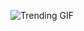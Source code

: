
<!-- GIF_SECTION -->
![Trending GIF](https://media2.giphy.com/media/v1.Y2lkPThiYjIxNzcyODNtdHB0MHVpcTVxbXEycHhza3Z4Z3oydm5nenY2YW9xMTMxY3h3bSZlcD12MV9naWZzX3NlYXJjaCZjdD1n/QswHqxRk7svjq/giphy.gif)
<!-- END_GIF_SECTION -->
